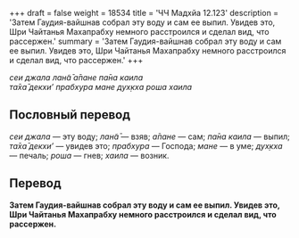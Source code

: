 +++
draft = false
weight = 18534
title = 'ЧЧ Мадхйа 12.123'
description = 'Затем Гаудия-вайшнав собрал эту воду и сам ее выпил. Увидев это, Шри Чайтанья Махапрабху немного расстроился и сделал вид, что рассержен.'
summary = 'Затем Гаудия-вайшнав собрал эту воду и сам ее выпил. Увидев это, Шри Чайтанья Махапрабху немного расстроился и сделал вид, что рассержен.'
+++

_сеи джала лан̃а̄ а̄пане па̄на каила  
та̄ха̄ декхи’ прабхура мане дух̣кха роша хаила_

## Пословный перевод

_сеи_ _джала_ — эту воду; _лан̃а̄_ — взяв; _а̄пане_ — сам; _па̄на_ _каила_ — выпил; _та̄ха̄_ _декхи’_ — увидев это; _прабхура_ — Господа; _мане_ — в уме; _дух̣кха_ — печаль; _роша_ — гнев; _хаила_ — возник.

## Перевод

**Затем Гаудия-вайшнав собрал эту воду и сам ее выпил. Увидев это, Шри Чайтанья Махапрабху немного расстроился и сделал вид, что рассержен.**
